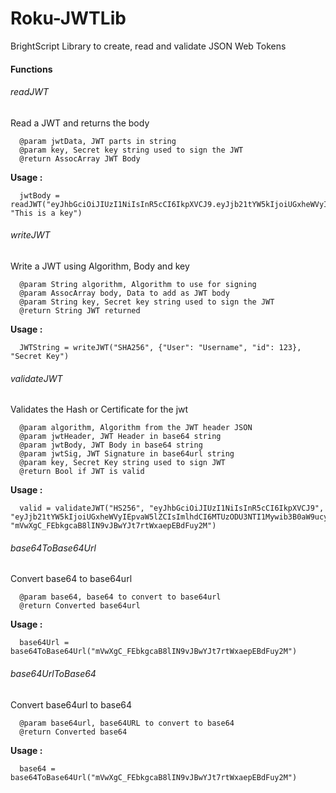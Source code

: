 # Roku-JWTLib
BrightScript Library to create, read and validate JSON Web Tokens

#### Functions

###### readJWT

Read a JWT and returns the body
```
  @param jwtData, JWT parts in string
  @param key, Secret key string used to sign the JWT
  @return AssocArray JWT Body
```
**Usage :** 
``` 
  jwtBody = readJWT("eyJhbGciOiJIUzI1NiIsInR5cCI6IkpXVCJ9.eyJjb21tYW5kIjoiUGxheWVyIEpvaW5lZCIsImlhdCI6MTUzODU3NTI1Mywib3B0aW9ucyI6eyJuYW1lIjoiVGVzdCJ9fQ.mVwXgC_FEbkgcaB8lIN9vJBwYJt7rtWxaepEBdFuy2M", "This is a key") 
```

###### writeJWT
Write a JWT using Algorithm, Body and key
```
  @param String algorithm, Algorithm to use for signing
  @param AssocArray body, Data to add as JWT body
  @param String key, Secret key string used to sign the JWT
  @return String JWT returned
```
**Usage :**
``` 
  JWTString = writeJWT("SHA256", {"User": "Username", "id": 123}, "Secret Key")
```

###### validateJWT
Validates the Hash or Certificate for the jwt
```
  @param algorithm, Algorithm from the JWT header JSON
  @param jwtHeader, JWT Header in base64 string
  @param jwtBody, JWT Body in base64 string
  @param jwtSig, JWT Signature in base64url string
  @param key, Secret Key string used to sign JWT
  @return Bool if JWT is valid
```
**Usage :**
``` 
  valid = validateJWT("HS256", "eyJhbGciOiJIUzI1NiIsInR5cCI6IkpXVCJ9", "eyJjb21tYW5kIjoiUGxheWVyIEpvaW5lZCIsImlhdCI6MTUzODU3NTI1Mywib3B0aW9ucyI6eyJuYW1lIjoiVGVzdCJ9fQ", "mVwXgC_FEbkgcaB8lIN9vJBwYJt7rtWxaepEBdFuy2M")
```

###### base64ToBase64Url
Convert base64 to base64url
```
  @param base64, base64 to convert to base64url
  @return Converted base64url
```
**Usage :**
``` 
  base64Url = base64ToBase64Url("mVwXgC_FEbkgcaB8lIN9vJBwYJt7rtWxaepEBdFuy2M")
```

###### base64UrlToBase64
Convert base64url to base64
```
  @param base64url, base64URL to convert to base64
  @return Converted base64
```
**Usage :**
``` 
  base64 = base64ToBase64Url("mVwXgC_FEbkgcaB8lIN9vJBwYJt7rtWxaepEBdFuy2M")
```
